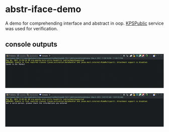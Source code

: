 # abstr-iface-demo

A demo for comprehending interface and abstract in oop. [KPSPublic](https://tckimlik.nvi.gov.tr/Service/KPSPublic.asmx) service was used for verification.

## console outputs

![output](output1.png)

![output](output2.png)

